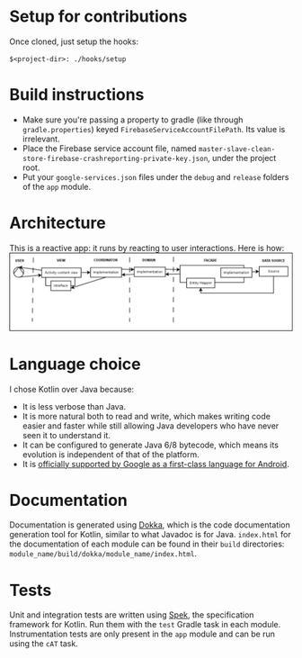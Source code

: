 # Setup for contributions

Once cloned, just setup the hooks:

```shell
$<project-dir>: ./hooks/setup
```

# Build instructions

* Make sure you're passing a property to gradle (like through `gradle.properties`) keyed 
`FirebaseServiceAccountFilePath`. Its value is irrelevant.
* Place the Firebase service account file, named 
`master-slave-clean-store-firebase-crashreporting-private-key.json`, under the project root.
* Put your `google-services.json` files under the `debug` and `release` folders of the `app` module.

# Architecture
This is a reactive app: it runs by reacting to user interactions. Here
is how:
![Architecture](Diagram1.png)

# Language choice
I chose Kotlin over Java because:
* It is less verbose than Java.
* It is more natural both to read and write, which makes
writing code easier and faster while still allowing Java developers
who have never seen it to understand it.
* It can be configured to generate Java 6/8 bytecode, which means its evolution is independent of that of the platform.
* It is [officially supported by Google as a first-class language for Android](https://blog.jetbrains.com/kotlin/2017/05/kotlin-on-android-now-official/).

# Documentation
Documentation is generated using [Dokka](https://github.com/Kotlin/dokka), which is the
code documentation generation tool for Kotlin, similar to what Javadoc is for Java.
`index.html` for the documentation of each module can be found in their `build` directories:
 `module_name/build/dokka/module_name/index.html`.

# Tests
 Unit and integration tests are written using [Spek](https://spekframework.org), the specification
 framework for Kotlin. Run them with the `test` Gradle task in each module.
 Instrumentation tests are only present in the `app` module and can be run using the `cAT` task.
